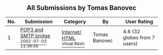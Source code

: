 ﻿<div align="center">

## All Submissions by Tomas Banovec

</div>

No.  | Submission | Category | By   | User Rating
---- | ---------- | -------- | ---- | -----------
1 | [POP3 and SMTP bridge<br /><sup>2002-07-03 11:38:36</sup>](https://github.com/Planet-Source-Code/tomas-banovec-pop3-and-smtp-bridge__1-36635) | [Internet/ HTML<br /><sup>Visual Basic</sup>](../ByCategory/internet-html__1-34.md) | Tomas Banovec | 4.6 (32 globes from 7 users)
